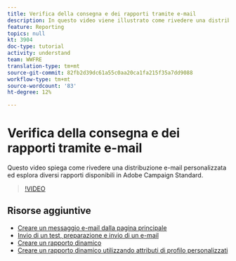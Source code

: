 ```yaml
---
title: Verifica della consegna e dei rapporti tramite e-mail
description: In questo video viene illustrato come rivedere una distribuzione e-mail personalizzata ed esaminare diversi rapporti disponibili in  Adobe Campaign Standard (ACS).
feature: Reporting
topics: null
kt: 3904
doc-type: tutorial
activity: understand
team: WWFRE
translation-type: tm+mt
source-git-commit: 82fb2d39dc61a55c0aa20ca1fa215f35a7dd9088
workflow-type: tm+mt
source-wordcount: '83'
ht-degree: 12%

---
```



# Verifica della consegna e dei rapporti tramite e-mail

Questo video spiega come rivedere una distribuzione e-mail personalizzata ed esplora diversi rapporti disponibili in  Adobe Campaign Standard.

>[!VIDEO](https://video.tv.adobe.com/v/21389?quality=12)

## Risorse aggiuntive

* [Creare un messaggio e-mail dalla pagina principale](/help/communication-channels/email/create-email-from-homepage.md)
* [Invio di un test, preparazione e invio di un e-mail](/help/communication-channels/email/sending-test-preparing-sending-email.md)
* [Creare un rapporto dinamico](/help/reporting/creating-a-dynamic-report.md)
* [Creare un rapporto dinamico utilizzando attributi di profilo personalizzati](/help/reporting/custom-profile-attributes-dynamic-reports.md)
